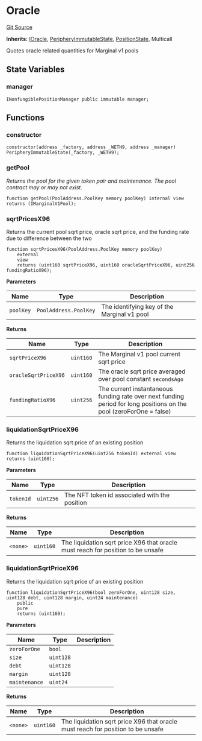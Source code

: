 # Oracle
[Git Source](https://github.com/MarginalProtocol/v1-periphery/blob/3831eb0dc9ad872eeb8a0eb98bd8566331443136/contracts/lens/Oracle.sol)

**Inherits:**
[IOracle](/contracts/interfaces/IOracle.sol/interface.IOracle.md), [PeripheryImmutableState](/contracts/base/PeripheryImmutableState.sol/abstract.PeripheryImmutableState.md), [PositionState](/contracts/base/PositionState.sol/abstract.PositionState.md), Multicall

Quotes oracle related quantities for Marginal v1 pools


## State Variables
### manager

```solidity
INonfungiblePositionManager public immutable manager;
```


## Functions
### constructor


```solidity
constructor(address _factory, address _WETH9, address _manager) PeripheryImmutableState(_factory, _WETH9);
```

### getPool

*Returns the pool for the given token pair and maintenance. The pool contract may or may not exist.*


```solidity
function getPool(PoolAddress.PoolKey memory poolKey) internal view returns (IMarginalV1Pool);
```

### sqrtPricesX96

Returns the current pool sqrt price, oracle sqrt price, and the funding rate due to difference between the two


```solidity
function sqrtPricesX96(PoolAddress.PoolKey memory poolKey)
    external
    view
    returns (uint160 sqrtPriceX96, uint160 oracleSqrtPriceX96, uint256 fundingRatioX96);
```
**Parameters**

|Name|Type|Description|
|----|----|-----------|
|`poolKey`|`PoolAddress.PoolKey`|The identifying key of the Marginal v1 pool|

**Returns**

|Name|Type|Description|
|----|----|-----------|
|`sqrtPriceX96`|`uint160`|The Marginal v1 pool current sqrt price|
|`oracleSqrtPriceX96`|`uint160`|The oracle sqrt price averaged over pool constant `secondsAgo`|
|`fundingRatioX96`|`uint256`|The current instantaneous funding rate over next funding period for long positions on the pool (zeroForOne = false)|


### liquidationSqrtPriceX96

Returns the liquidation sqrt price of an existing position


```solidity
function liquidationSqrtPriceX96(uint256 tokenId) external view returns (uint160);
```
**Parameters**

|Name|Type|Description|
|----|----|-----------|
|`tokenId`|`uint256`|The NFT token id associated with the position|

**Returns**

|Name|Type|Description|
|----|----|-----------|
|`<none>`|`uint160`|The liquidation sqrt price X96 that oracle must reach for position to be unsafe|


### liquidationSqrtPriceX96

Returns the liquidation sqrt price of an existing position


```solidity
function liquidationSqrtPriceX96(bool zeroForOne, uint128 size, uint128 debt, uint128 margin, uint24 maintenance)
    public
    pure
    returns (uint160);
```
**Parameters**

|Name|Type|Description|
|----|----|-----------|
|`zeroForOne`|`bool`||
|`size`|`uint128`||
|`debt`|`uint128`||
|`margin`|`uint128`||
|`maintenance`|`uint24`||

**Returns**

|Name|Type|Description|
|----|----|-----------|
|`<none>`|`uint160`|The liquidation sqrt price X96 that oracle must reach for position to be unsafe|


